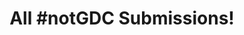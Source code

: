 ---
layout: submissions
title: "All #notGDC Submissions!"
permalink: /archive/
submissions:
    year: "all"
redirect_from:
- /submissions/
- /submissions
---